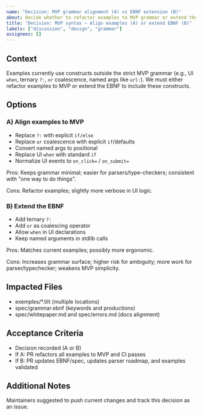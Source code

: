 ```yaml
---
name: "Decision: MVP grammar alignment (A) vs EBNF extension (B)"
about: Decide whether to refactor examples to MVP grammar or extend the EBNF to match examples
title: "Decision: MVP syntax — Align examples (A) or extend EBNF (B)"
labels: ["discussion", "design", "grammar"]
assignees: []
---
```


## Context
Examples currently use constructs outside the strict MVP grammar (e.g., UI `when`, ternary `?:`, `or` coalescence, named args like `url:`). We must either refactor examples to MVP or extend the EBNF to include these constructs.

## Options
### A) Align examples to MVP
- Replace `?:` with explicit `if/else`
- Replace `or` coalescence with explicit `if`/defaults
- Convert named args to positional
- Replace UI `when` with standard `if`
- Normalize UI events to `on_click=` / `on_submit=`

Pros: Keeps grammar minimal; easier for parsers/type-checkers; consistent with "one way to do things".

Cons: Refactor examples; slightly more verbose in UI logic.

### B) Extend the EBNF
- Add ternary `?:`
- Add `or` as coalescing operator
- Allow `when` in UI declarations
- Keep named arguments in stdlib calls

Pros: Matches current examples; possibly more ergonomic.

Cons: Increases grammar surface; higher risk for ambiguity; more work for parser/typechecker; weakens MVP simplicity.

## Impacted Files
- exemples/*.tilt (multiple locations)
- spec/grammar.ebnf (keywords and productions)
- spec/whitepaper.md and spec/errors.md (docs alignment)

## Acceptance Criteria
- Decision recorded (A or B)
- If A: PR refactors all examples to MVP and CI passes
- If B: PR updates EBNF/spec, updates parser roadmap, and examples validated

## Additional Notes
Maintainers suggested to push current changes and track this decision as an issue.

